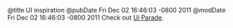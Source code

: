 @title UI inspiration
@pubDate Fri Dec 02 16:46:03 -0800 2011
@modDate Fri Dec 02 16:46:03 -0800 2011
Check out <a href="http://www.uiparade.com/">Ui Parade</a>.
